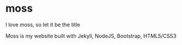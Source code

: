 # moss

I love moss, so let it be the title

Moss is my website built with Jekyll, NodeJS, Bootstrap, HTML5/CSS3

